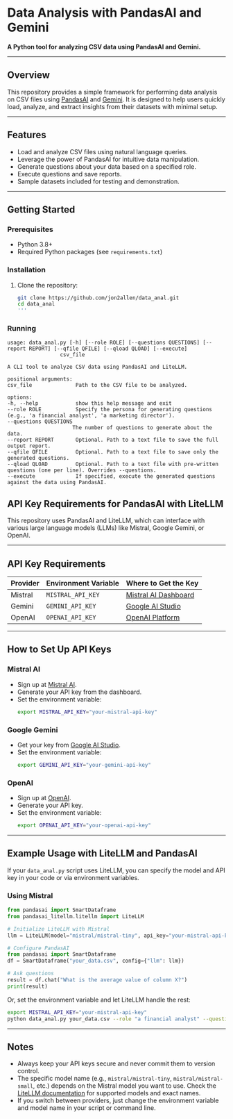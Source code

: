 # Data Analysis with PandasAI and Gemini

**A Python tool for analyzing CSV data using PandasAI and Gemini.**

---

## Overview

This repository provides a simple framework for performing data analysis on CSV files using [PandasAI](https://github.com/Sinaptik-AI/pandas-ai) and [Gemini](https://deepmind.google/technologies/gemini/). It is designed to help users quickly load, analyze, and extract insights from their datasets with minimal setup.

---

## Features

- Load and analyze CSV files using natural language queries.
- Leverage the power of PandasAI for intuitive data manipulation.
- Generate questions about your data based on a specified role.
- Execute questions and save reports.
- Sample datasets included for testing and demonstration.

---

## Getting Started

### Prerequisites

- Python 3.8+
- Required Python packages (see `requirements.txt`)

### Installation

1. Clone the repository:
   ```bash
   git clone https://github.com/jon2allen/data_anal.git
   cd data_anal
   '''

### Running

   ```
   usage: data_anal.py [-h] [--role ROLE] [--questions QUESTIONS] [--report REPORT] [--qfile QFILE] [--qload QLOAD] [--execute]
                    csv_file

A CLI tool to analyze CSV data using PandasAI and LiteLLM.

positional arguments:
  csv_file              Path to the CSV file to be analyzed.

options:
  -h, --help            show this help message and exit
  --role ROLE           Specify the persona for generating questions (e.g., 'a financial analyst', 'a marketing director').
  --questions QUESTIONS
                        The number of questions to generate about the data.
  --report REPORT       Optional. Path to a text file to save the full output report.
  --qfile QFILE         Optional. Path to a text file to save only the generated questions.
  --qload QLOAD         Optional. Path to a text file with pre-written questions (one per line). Overrides --questions.
  --execute             If specified, execute the generated questions against the data using PandasAI.
```

## API Key Requirements for PandasAI with LiteLLM

This repository uses PandasAI and LiteLLM, which can interface with various large language models (LLMs) like Mistral, Google Gemini, or OpenAI.

---

## API Key Requirements

| Provider  | Environment Variable      | Where to Get the Key                     |
|-----------|---------------------------|------------------------------------------|
| Mistral   | `MISTRAL_API_KEY`         | [Mistral AI Dashboard](https://mistral.ai/) |
| Gemini    | `GEMINI_API_KEY`          | [Google AI Studio](https://ai.google.dev/gemini-api/docs/api-key) |
| OpenAI    | `OPENAI_API_KEY`          | [OpenAI Platform](https://platform.openai.com/) |

---

## How to Set Up API Keys

### Mistral AI
- Sign up at [Mistral AI](https://mistral.ai/).
- Generate your API key from the dashboard.
- Set the environment variable:
  ```bash
  export MISTRAL_API_KEY="your-mistral-api-key"
  ```

### Google Gemini
- Get your key from [Google AI Studio](https://ai.google.dev/gemini-api/docs/api-key).
- Set the environment variable:
  ```bash
  export GEMINI_API_KEY="your-gemini-api-key"
  ```

### OpenAI
- Sign up at [OpenAI](https://platform.openai.com/).
- Generate your API key.
- Set the environment variable:
  ```bash
  export OPENAI_API_KEY="your-openai-api-key"
  ```

---

## Example Usage with LiteLLM and PandasAI

If your `data_anal.py` script uses LiteLLM, you can specify the model and API key in your code or via environment variables.

### Using Mistral
```python
from pandasai import SmartDataframe
from pandasai_litellm.litellm import LiteLLM

# Initialize LiteLLM with Mistral
llm = LiteLLM(model="mistral/mistral-tiny", api_key="your-mistral-api-key")

# Configure PandasAI
from pandasai import SmartDataframe
df = SmartDataframe("your_data.csv", config={"llm": llm})

# Ask questions
result = df.chat("What is the average value of column X?")
print(result)
```

Or, set the environment variable and let LiteLLM handle the rest:
```bash
export MISTRAL_API_KEY="your-mistral-api-key"
python data_anal.py your_data.csv --role "a financial analyst" --questions 3
```

---

## Notes
- Always keep your API keys secure and never commit them to version control.
- The specific model name (e.g., `mistral/mistral-tiny`, `mistral/mistral-small`, etc.) depends on the Mistral model you want to use. Check the [LiteLLM documentation](https://docs.litellm.ai/) for supported models and exact names.
- If you switch between providers, just change the environment variable and model name in your script or command line.



